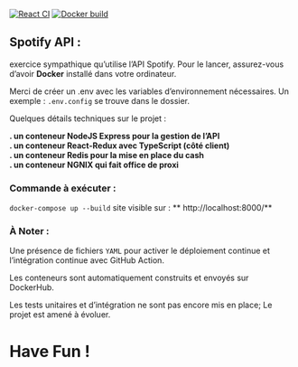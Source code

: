[![React CI](https://github.com/DocteurSEO/docker-node-spotify/workflows/React%20CI/badge.svg)](https://github.com/DocteurSEO/docker-node-spotify/actions?query=React%3ACI+branch%3Adev)
[![Docker build](https://github.com/DocteurSEO/docker-node-spotify/workflows/Docker%20Builds/badge.svg)](https://github.com/DocteurSEO/docker-node-spotify/actions?query=Docker%3ABuilds%3A&%3Apush+branch%3Amaster)

## Spotify API :

exercice sympathique qu’utilise l’API Spotify. Pour le lancer, assurez-vous d’avoir **Docker** installé dans votre ordinateur.

Merci de créer un .env avec les variables d’environnement nécessaires.
Un exemple : `.env.config` se trouve dans le dossier.

Quelques détails techniques sur le projet :

**. un conteneur NodeJS Express pour la gestion de l’API**  
**. un conteneur React-Redux avec TypeScript (côté client)**  
**. un conteneur Redis pour la mise en place du cash**  
**. un conteneur NGNIX qui fait office de proxi**


### Commande à exécuter : 
`docker-compose up --build`
site visible sur : ** http://localhost:8000/** 

### À Noter :

Une présence de fichiers `YAML` pour activer le déploiement continue et l’intégration continue avec GitHub Action.

Les conteneurs sont automatiquement construits et envoyés sur DockerHub.

Les tests unitaires et d’intégration ne sont pas encore mis en place; Le projet est amené à évoluer.

# Have Fun !
